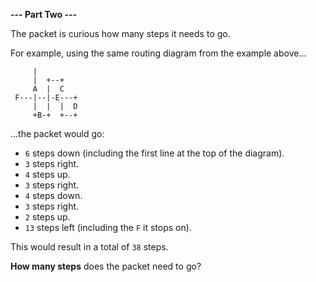 **--- Part Two ---**

The packet is curious how many steps it needs to go.

For example, using the same routing diagram from the example above...
```
     |          
     |  +--+    
     A  |  C    
 F---|--|-E---+
     |  |  |  D
     +B-+  +--+
```
...the packet would go:

- ``6`` steps down (including the first line at the top of the diagram).
- ``3`` steps right.
- ``4`` steps up.
- ``3`` steps right.
- ``4`` steps down.
- ``3`` steps right.
- ``2`` steps up.
- ``13`` steps left (including the ``F`` it stops on).

This would result in a total of ``38`` steps.

**How many steps** does the packet need to go?
